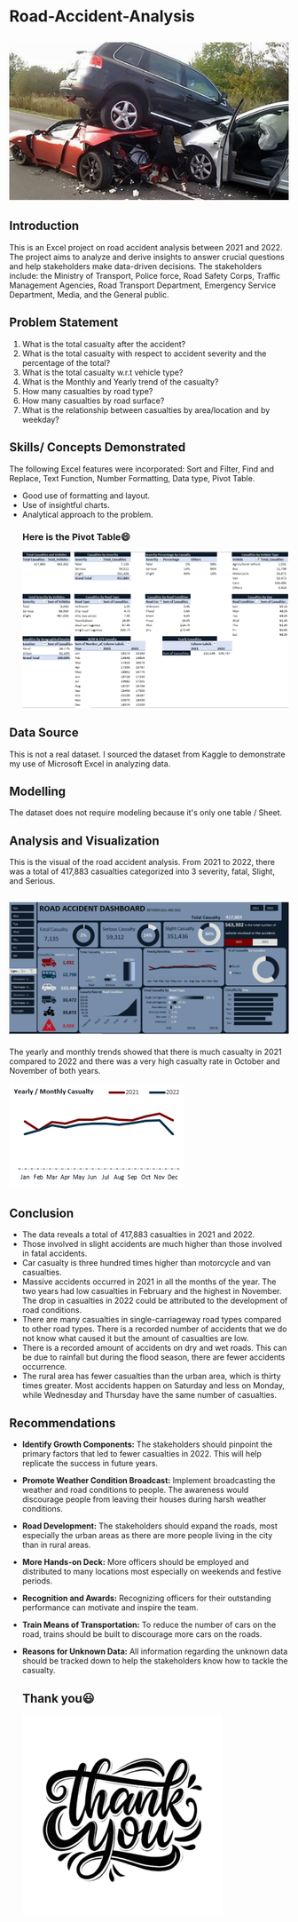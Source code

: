 # Road-Accident-Analysis
![](Road_accident.jpg)
---

## Introduction
This is an Excel project on road accident analysis between 2021 and 2022. 
The project aims to analyze and derive insights to answer crucial questions and help stakeholders make data-driven decisions.
The stakeholders include: the Ministry of Transport, Police force, Road Safety Corps, Traffic Management Agencies, Road Transport Department, Emergency Service Department, Media, and the General public.

## Problem Statement
1. What is the total casualty after the accident?
2. What is the total casualty with respect to accident severity and the percentage of the total?
3. What is the total casualty w.r.t vehicle type?
4. What is the Monthly and Yearly trend of the casualty?
5. How many casualties by road type?
6. How many casualties by road surface?
7. What is the relationship between casualties by area/location and by weekday?

## Skills/ Concepts Demonstrated
The following Excel features were incorporated:
Sort and Filter, Find and Replace, Text Function, Number Formatting, Data type, Pivot Table.
- Good use of formatting and layout.
- Use of insightful charts.
- Analytical approach to the problem.
  ### Here is the Pivot Table😄
  ![](Pivot_Table_Accident.PNG)
  

## Data Source
This is not a real dataset. I sourced the dataset from Kaggle to demonstrate my use of Microsoft Excel in analyzing data.

## Modelling
The dataset does not require modeling because it's only one table / Sheet. 

## Analysis and Visualization

This is the visual of the road accident analysis. From 2021 to 2022, there was a total of 417,883 casualties categorized into 3 severity, fatal, Slight, and Serious.

![](Road_accident_visual.PNG)
---

The yearly and monthly trends showed that there is much casualty in 2021 compared to 2022 and there was a very high casualty rate in October and November of both years.

![](MOM_YOY.PNG)

## Conclusion
- The data reveals a total of 417,883 casualties in 2021 and 2022.
- Those involved in slight accidents are much higher than those involved in fatal accidents.
- Car casualty is three hundred times higher than motorcycle and van casualties. 
- Massive accidents occurred in 2021 in all the months of the year. The two years had low casualties in February and the highest in November. The drop in casualties in 2022 could be 
  attributed to the development of road conditions. 
- There are many casualties in single-carriageway road types compared to other road types. There is a recorded number of accidents that we do not know what caused it but the amount of 
  casualties are low. 
- There is a recorded amount of accidents on dry and wet roads. This can be due to rainfall but during the flood season, there are fewer accidents occurrence. 
- The rural area has fewer casualties than the urban area, which is thirty times greater. Most accidents happen on Saturday and less on Monday, while Wednesday and Thursday have the same 
  number of casualties.  

## Recommendations

- **Identify Growth Components:** The stakeholders should pinpoint the primary factors that led to fewer casualties in 2022. This will help replicate the success in future years. 
- **Promote Weather Condition Broadcast:** Implement broadcasting the weather and road conditions to people. The awareness would discourage people from leaving their houses during harsh 
  weather conditions.
- **Road Development:** The stakeholders should expand the roads, most especially the urban areas as there are more people living in the city than in rural areas. 
- **More Hands-on Deck:** More officers should be employed and distributed to many locations most especially on weekends and festive periods. 
- **Recognition and Awards:** Recognizing officers for their outstanding performance can motivate and inspire the team.
- **Train Means of Transportation:** To reduce the number of cars on the road, trains should be built to discourage more cars on the roads. 
- **Reasons for Unknown Data:** All information regarding the unknown data should be tracked down to help the stakeholders know how to tackle the casualty.

  ## Thank you😃
  ![](Thank_you.png)
  





